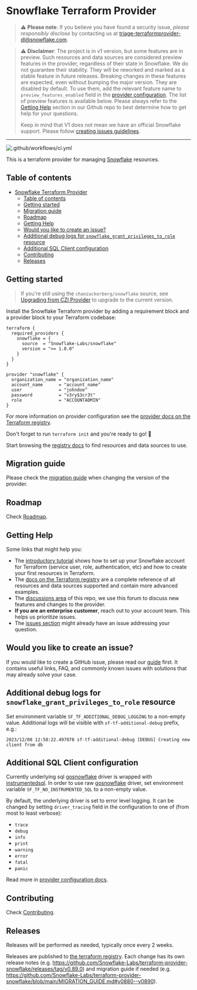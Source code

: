 # Snowflake Terraform Provider

> ⚠️ **Please note**: If you believe you have found a security issue, _please responsibly disclose_ by contacting us at [triage-terraformprovider-dl@snowflake.com](mailto:triage-terraformprovider-dl@snowflake.com).

> ⚠️ **Disclaimer**: The project is in v1 version, but some features are in preview. Such resources and data sources are considered preview features in the provider, regardless of their state in Snowflake. We do not guarantee their stability. They will be reworked and marked as a stable feature in future releases. Breaking changes in these features are expected, even without bumping the major version. They are disabled by default. To use them, add the relevant feature name to `preview_features_enabled` field in the [provider configuration](https://registry.terraform.io/providers/Snowflake-Labs/snowflake/latest/docs#schema). The list of preview features is available below. Please always refer to the [Getting Help](https://github.com/Snowflake-Labs/terraform-provider-snowflake?tab=readme-ov-file#getting-help) section in our Github repo to best determine how to get help for your questions.
> 
> Keep in mind that V1 does not mean we have an official Snowflake support. Please follow [creating issues guidelines](https://github.com/Snowflake-Labs/terraform-provider-snowflake/blob/main/CREATING_ISSUES.md).

----

![.github/workflows/ci.yml](https://github.com/Snowflake-Labs/terraform-provider-snowflake/workflows/.github/workflows/ci.yml/badge.svg)

This is a terraform provider for managing [Snowflake](https://www.snowflake.com/) resources.

## Table of contents
<!-- TOC -->
* [Snowflake Terraform Provider](#snowflake-terraform-provider)
  * [Table of contents](#table-of-contents)
  * [Getting started](#getting-started)
  * [Migration guide](#migration-guide)
  * [Roadmap](#roadmap)
  * [Getting Help](#getting-help)
  * [Would you like to create an issue?](#would-you-like-to-create-an-issue)
  * [Additional debug logs for `snowflake_grant_privileges_to_role` resource](#additional-debug-logs-for-snowflake_grant_privileges_to_role-resource)
  * [Additional SQL Client configuration](#additional-sql-client-configuration)
  * [Contributing](#contributing)
  * [Releases](#releases)
<!-- TOC -->

## Getting started

> If you're still using the `chanzuckerberg/snowflake` source, see [Upgrading from CZI Provider](./CZI_UPGRADE.md) to upgrade to the current version.

Install the Snowflake Terraform provider by adding a requirement block and a provider block to your Terraform codebase:
```hcl
terraform {
  required_providers {
    snowflake = {
      source  = "Snowflake-Labs/snowflake"
      version = ">= 1.0.0"
    }
  }
}

provider "snowflake" {
  organization_name = "organization_name"
  account_name      = "account_name"
  user              = "johndoe"
  password          = "v3ry$3cr3t"
  role              = "ACCOUNTADMIN"
}
```

For more information on provider configuration see the [provider docs on the Terraform registry](https://registry.terraform.io/providers/Snowflake-Labs/snowflake/latest/docs).

Don't forget to run `terraform init` and you're ready to go! 🚀

Start browsing the [registry docs](https://registry.terraform.io/providers/Snowflake-Labs/snowflake/latest/docs) to find resources and data sources to use.

## Migration guide

Please check the [migration guide](./MIGRATION_GUIDE.md) when changing the version of the provider.

## Roadmap

Check [Roadmap](./ROADMAP.md).

## Getting Help

Some links that might help you:

- The [introductory tutorial](https://guides.snowflake.com/guide/terraforming_snowflake/#0) shows how to set up your Snowflake account for Terraform (service user, role, authentication, etc) and how to create your first resources in Terraform.
- The [docs on the Terraform registry](https://registry.terraform.io/providers/Snowflake-Labs/snowflake/latest) are a complete reference of all resources and data sources supported and contain more advanced examples.
- The [discussions area](https://github.com/Snowflake-Labs/terraform-provider-snowflake/discussions) of this repo, we use this forum to discuss new features and changes to the provider.
- **If you are an enterprise customer**, reach out to your account team. This helps us prioritize issues.
- The [issues section](https://github.com/Snowflake-Labs/terraform-provider-snowflake/issues) might already have an issue addressing your question.

## Would you like to create an issue?
If you would like to create a GitHub issue, please read our [guide](./CREATING_ISSUES.md) first.
It contains useful links, FAQ, and commonly known issues with solutions that may already solve your case.

## Additional debug logs for `snowflake_grant_privileges_to_role` resource
Set environment variable `SF_TF_ADDITIONAL_DEBUG_LOGGING` to a non-empty value. Additional logs will be visible with `sf-tf-additional-debug` prefix, e.g.:
```text
2023/12/08 12:58:22.497078 sf-tf-additional-debug [DEBUG] Creating new client from db
```

## Additional SQL Client configuration
Currently underlying sql [gosnowflake](https://github.com/snowflakedb/gosnowflake) driver is wrapped with [instrumentedsql](https://github.com/luna-duclos/instrumentedsql). In order to use raw [gosnowflake](https://github.com/snowflakedb/gosnowflake) driver, set environment variable `SF_TF_NO_INSTRUMENTED_SQL` to a non-empty value.

By default, the underlying driver is set to error level logging. It can be changed by setting `driver_tracing` field in the configuration to one of (from most to least verbose):
- `trace`
- `debug`
- `info`
- `print`
- `warning`
- `error`
- `fatal`
- `panic`

Read more in [provider configuration docs](https://registry.terraform.io/providers/Snowflake-Labs/snowflake/latest/docs#schema).

## Contributing

Check [Contributing](./CONTRIBUTING.md).

## Releases

Releases will be performed as needed, typically once every 2 weeks.

Releases are published to [the terraform registry](https://registry.terraform.io/providers/Snowflake-Labs/snowflake/latest). Each change has its own release notes (e.g. https://github.com/Snowflake-Labs/terraform-provider-snowflake/releases/tag/v0.89.0) and migration guide if needed (e.g. https://github.com/Snowflake-Labs/terraform-provider-snowflake/blob/main/MIGRATION_GUIDE.md#v0880--v0890).
